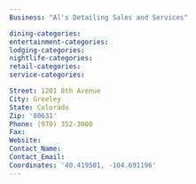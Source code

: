 ```yaml
---
Business: "Al's Detailing Sales and Services"

dining-categories:
entertainment-categories:
lodging-categories:
nightlife-categories:
retail-categories:
service-categories:

Street: 1201 8th Avenue
City: Greeley
State: Colorado
Zip: '80631'
Phone: (970) 352-3000
Fax:
Website:
Contact_Name:
Contact_Email:
Coordinates: '40.419501, -104.691196'
---
```



